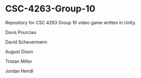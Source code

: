 # CSC-4263-Group-10
Repository for CSC 4263 Group 10 video game written in Unity. 

Davis Pourciau

David Scheuermann

August Dixon

Tristan Miller

Jordan Hendl
